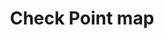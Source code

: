 ---
title: "Check Point map"
name: "sourcemeta_dolfin"
key: "checkpoint_map"
description: "Posts a checkpoint after each order"
user_friendly_description: "Define the checkpoint map to be posted after each order"
default: "&lt;soap:Envelope xmlns:soap=&quot;http://www.w3.org/2003/05/soap-envelope&quot; xmlns:tem=&quot;http://tempuri.org/&quot;&gt;     &lt;soap:Header xmlns:wsa=&quot;http://www.w3.org/2005/08/addressing&quot;&gt;         &lt;wsse:Security xmlns:wsse=&quot;http://docs.oasis-open.org/wss/2004/01/oasis-200401-wss-wssecurity-secext-1.0.xsd&quot; xmlns:wsu=&quot;http://docs.oasis-open.org/wss/2004/01/oasis-200401-wss-wssecurity-utility-1.0.xsd&quot;&gt;             &lt;wsse:UsernameToken&gt;                 &lt;wsse:Username&gt;STOCK2SHOP&lt;/wsse:Username&gt;                 &lt;wsse:Password&gt;xxx&lt;/wsse:Password&gt;             &lt;/wsse:UsernameToken&gt;         &lt;/wsse:Security&gt;         &lt;wsa:Action&gt;http://tempuri.org/IDolfinMessagingInterface/ActionTransaction&lt;/wsa:Action&gt;         &lt;wsa:To&gt;https://jamstsuatlab.mychain.co.za:8888/DolfinInterface.Webservices.JAM/DolfinMessagingInterface.svc&lt;/wsa:To&gt;     &lt;/soap:Header&gt;     &lt;soap:Body&gt;         &lt;tem:ActionTransaction&gt;             &lt;tem:companyId&gt;JAM&lt;/tem:companyId&gt;             &lt;tem:source&gt;DolfinTranSourceWS&lt;/tem:source&gt;             &lt;tem:xmlDoc&gt;                 &lt;![CDATA[                 &lt;CheckPoint&gt;   &lt;Hdr&gt;     &lt;TranHdr&gt;       &lt;StoreNumber&gt;9161&lt;/StoreNumber&gt;       &lt;Terminal&gt;0&lt;/Terminal&gt;       &lt;TransactionNumber&gt;{{params.jam_order_no}}&lt;/TransactionNumber&gt;       &lt;UserName&gt;s2s&lt;/UserName&gt;       &lt;OnlineAuthorisationUserName/&gt;       &lt;TranDate&gt;{{params.created_date}}&lt;/TranDate&gt;       &lt;TranTime&gt;{{params.created_time}}&lt;/TranTime&gt;     &lt;/TranHdr&gt;   &lt;/Hdr&gt;   &lt;Lines&gt;     &lt;CheckPointLineData&gt;       &lt;TranType&gt;CashSale&lt;/TranType&gt;       &lt;Terminal&gt;6&lt;/Terminal&gt;       &lt;TransactionNumber&gt;{{params.jam_order_no}}&lt;/TransactionNumber&gt;     &lt;/CheckPointLineData&gt;   &lt;/Lines&gt;   &lt;Totals&gt;     &lt;TranTenderTotal&gt;       &lt;LinesCount&gt;1&lt;/LinesCount&gt;       &lt;LinesValueInc&gt;0&lt;/LinesValueInc&gt;     &lt;/TranTenderTotal&gt;     &lt;TranDetailTotal&gt;       &lt;LinesCount&gt;0&lt;/LinesCount&gt;       &lt;LinesQty&gt;0&lt;/LinesQty&gt;       &lt;LinesValueInc&gt;0&lt;/LinesValueInc&gt;     &lt;/TranDetailTotal&gt;   &lt;/Totals&gt; &lt;/CheckPoint&gt;                 ]]&gt;             &lt;/tem:xmlDoc&gt;         &lt;/tem:ActionTransaction&gt;     &lt;/soap:Body&gt; &lt;/soap:Envelope&gt;"
values: []
tags: [sourcemeta,dolfin]
type: "meta"
process: "orders"
headless: true
---